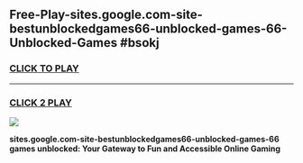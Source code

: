 
## Free-Play-sites.google.com-site-bestunblockedgames66-unblocked-games-66-Unblocked-Games #bsokj
<h3>
<a href="https://news.freeplayer.one?title=sites.google.com-site-bestunblockedgames66-unblocked-games-66&ref=8M">CLICK TO PLAY</a></h3>
<hr>

<h3>
<a href="https://news.freeplayer.one?title=sites.google.com-site-bestunblockedgames66-unblocked-games-66&ref=8M">CLICK 2 PLAY</a>
  
</h3>

<a href="https://news.freeplayer.one?title=sites.google.com-site-bestunblockedgames66-unblocked-games-66&ref=8M"><img src="https://clearcache.store/games.png"></a>


**sites.google.com-site-bestunblockedgames66-unblocked-games-66 games unblocked: Your Gateway to Fun and Accessible Online Gaming**

